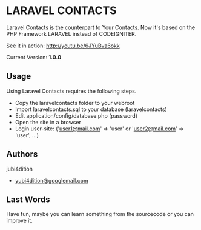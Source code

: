 LARAVEL CONTACTS
=============

Laravel Contacts is the counterpart to Your Contacts. 
Now it's based on the PHP Framework LARAVEL instead of CODEIGNITER.

See it in action: http://youtu.be/6JYuBva6okk

Current Version: **1.0.0**

Usage
-----

Using Laravel Contacts requires the following steps.

* Copy the laravelcontacts folder to your webroot
* Import laravelcontacts.sql to your database (laravelcontacts)
* Edit application/config/database.php (password)
* Open the site in a browser
* Login user-site: ('user1@mail.com' => 'user' or 'user2@mail.com' => 'user', ...)

Authors
-------

jubi4dition

* yubi4dition@googlemail.com

Last Words
----------

Have fun, maybe you can learn something from the sourcecode or you can improve it.

